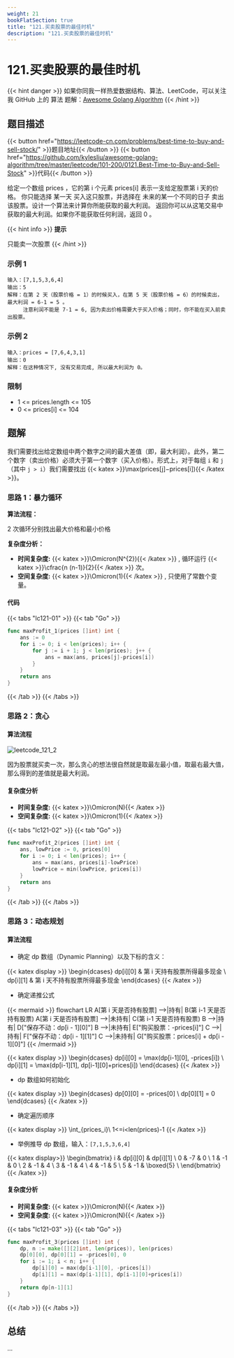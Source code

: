 ```yaml
---
weight: 21
bookFlatSection: true
title: "121.买卖股票的最佳时机"
description: "121.买卖股票的最佳时机"
---
```


# 121.买卖股票的最佳时机

{{< hint danger >}}
如果你同我一样热爱数据结构、算法、LeetCode，可以关注我 GitHub 上的 算法 题解：[Awesome Golang Algorithm](https://github.com/kylesliu/awesome-golang-algorithm)
{{< /hint >}}

## 题目描述

{{< button href="https://leetcode-cn.com/problems/best-time-to-buy-and-sell-stock/" >}}题目地址{{< /button >}}
{{< button href="https://github.com/kylesliu/awesome-golang-algorithm/tree/master/leetcode/101-200/0121.Best-Time-to-Buy-and-Sell-Stock" >}}代码{{< /button >}}

给定一个数组 prices ，它的第 i 个元素 prices[i] 表示一支给定股票第 i 天的价格。
你只能选择 某一天 买入这只股票，并选择在 未来的某一个不同的日子 卖出该股票。设计一个算法来计算你所能获取的最大利润。
返回你可以从这笔交易中获取的最大利润。如果你不能获取任何利润，返回 0 。

{{< hint info >}}
**提示**

只能卖一次股票
{{< /hint >}}

### **示例 1**

```text
输入：[7,1,5,3,6,4]
输出：5
解释：在第 2 天（股票价格 = 1）的时候买入，在第 5 天（股票价格 = 6）的时候卖出，最大利润 = 6-1 = 5 。
     注意利润不能是 7-1 = 6, 因为卖出价格需要大于买入价格；同时，你不能在买入前卖出股票。
```

### **示例 2**

```text
输入：prices = [7,6,4,3,1]
输出：0
解释：在这种情况下, 没有交易完成, 所以最大利润为 0。
```

### **限制**

- 1 <= prices.length <= 105
- 0 <= prices[i] <= 104

## 题解

我们需要找出给定数组中两个数字之间的最大差值（即，最大利润）。此外，第二个数字（卖出价格）必须大于第一个数字（买入价格）。形式上，对于每组 `i` 和 `j`（其中 `j > i`）我们需要找出 {{< katex >}}\max(prices[j]−prices[i]){{< /katex >}}。

### 思路 1：**暴力循环**

**算法流程：**

2 次循环分别找出最大价格和最小价格

**复杂度分析：**

- **时间复杂度:** {{< katex >}}\Omicron(N^{2}){{< /katex >}} , 循环运行 {{< katex >}}\cfrac{n (n-1)}{2}{{< /katex >}} 次。
- **空间复杂度:** {{< katex >}}\Omicron(1){{< /katex >}} , 只使用了常数个变量。

#### 代码

{{< tabs "lc121-01" >}}
{{< tab "Go" >}}

```go
func maxProfit_1(prices []int) int {
	ans := 0
	for i := 0; i < len(prices); i++ {
		for j := i + 1; j < len(prices); j++ {
			ans = max(ans, prices[j]-prices[i])
		}
	}
	return ans
}
```

{{< /tab >}}
{{< /tabs >}}

### 思路 2：**贪心**

#### 算法流程

![leetcode_121_2](https://s.gin.sh/blog/leetcode/leetcode_121_2.png)

因为股票就买卖一次，那么贪心的想法很自然就是取最左最小值，取最右最大值，那么得到的差值就是最大利润。

#### 复杂度分析

- **时间复杂度:** {{< katex >}}\Omicron(N){{< /katex >}}
- **空间复杂度:** {{< katex >}}\Omicron(1){{< /katex >}}

{{< tabs "lc121-02" >}}
{{< tab "Go" >}}

```go
func maxProfit_2(prices []int) int {
	ans, lowPrice := 0, prices[0]
	for i := 0; i < len(prices); i++ {
		ans = max(ans, prices[i]-lowPrice)
		lowPrice = min(lowPrice, prices[i])
	}
	return ans
}
```

{{< /tab >}}
{{< /tabs >}}

### 思路 3：**动态规划**

#### 算法流程

- 确定 dp 数组（Dynamic Planning）以及下标的含义：

<!-- prettier-ignore -->
{{< katex display >}}
	\begin{dcases}
	dp[i][0] & 第 i 天持有股票所得最多现金
	\\
	dp[i][1] & 第 i 天不持有股票所得最多现金
	\end{dcases}
{{< /katex >}}

- 确定递推公式

<!-- prettier-ignore -->
{{< mermaid >}}
flowchart LR
    A[第 i 天是否持有股票] -->|持有| B(第 i-1 天是否持有股票)
    A[第 i 天是否持有股票] -->|未持有| C(第 i-1 天是否持有股票)
    B -->|持有| D["保存不动：dp[i - 1][0]"]
    B -->|未持有| E["购买股票：-prices[i]"]
		C -->|持有| F["保存不动：dp[i - 1][1]"]
    C -->|未持有| G["购买股票：prices[i] + dp[i - 1][0]"]
{{< /mermaid >}}

<!-- prettier-ignore -->
{{< katex display >}}
	\begin{dcases}
		dp[i][0] = \max(dp[i-1][0], -prices[i])
		\\
		dp[i][1] = \max(dp[i-1][1], dp[i-1][0]+prices[i])
	\end{dcases}
{{< /katex >}}

- dp 数组如何初始化

<!-- prettier-ignore -->
{{< katex display >}}
	\begin{dcases}
	dp[0][0] = -prices[0]
	\\
	dp[0][1] = 0
	\end{dcases}
{{< /katex >}}

- 确定遍历顺序

<!-- prettier-ignore -->
{{< katex display >}}
	\int_{prices_i}\ 1<=i<len(prices)-1
{{< /katex >}}

- 举例推导 dp 数组，输入：`[7,1,5,3,6,4]`

<!-- prettier-ignore -->
{{< katex display>}}
\begin{bmatrix}
   i & dp[i][0] & dp[i][1] \\
   0 & -7 & 0 \\
   1 & -1 & 0 \\
   2 & -1 & 4 \\
   3 & -1 & 4 \\
   4 & -1 & 5 \\
   5 & -1 & \boxed{5} \\
\end{bmatrix}
{{< /katex >}}

#### 复杂度分析

- **时间复杂度:** {{< katex >}}\Omicron(N){{< /katex >}}
- **空间复杂度:** {{< katex >}}\Omicron(N){{< /katex >}}

{{< tabs "lc121-03" >}}
{{< tab "Go" >}}

```go
func maxProfit_3(prices []int) int {
	dp, n := make([][2]int, len(prices)), len(prices)
	dp[0][0], dp[0][1] = -prices[0], 0
	for i := 1; i < n; i++ {
		dp[i][0] = max(dp[i-1][0], -prices[i])
		dp[i][1] = max(dp[i-1][1], dp[i-1][0]+prices[i])
	}
	return dp[n-1][1]
}
```

{{< /tab >}}
{{< /tabs >}}

## 总结

...
